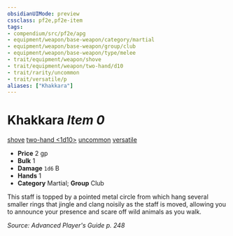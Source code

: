```yaml
---
obsidianUIMode: preview
cssclass: pf2e,pf2e-item
tags:
- compendium/src/pf2e/apg
- equipment/weapon/base-weapon/category/martial
- equipment/weapon/base-weapon/group/club
- equipment/weapon/base-weapon/type/melee
- trait/equipment/weapon/shove
- trait/equipment/weapon/two-hand/d10
- trait/rarity/uncommon
- trait/versatile/p
aliases: ["Khakkara"]
---
```

# Khakkara *Item 0*  
[shove](rules/traits/shove.md)  [two-hand <1d10>](two-hand.md)  [uncommon](uncommon.md)  [versatile <p>](versatile.md)  

- **Price** 2 gp
- **Bulk** 1
- **Damage** `1d6` B
- **Hands** 1
- **Category** Martial; **Group** Club 

This staff is topped by a pointed metal circle from which hang several smaller rings that jingle and clang noisily as the staff is moved, allowing you to announce your presence and scare off wild animals as you walk.

*Source: Advanced Player's Guide p. 248*